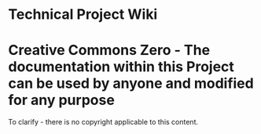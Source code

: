# Technical Project Wiki
# Creative Commons Zero - The documentation within this Project can be used by anyone and modified for any purpose
To clarify - there is no copyright applicable to this content.

